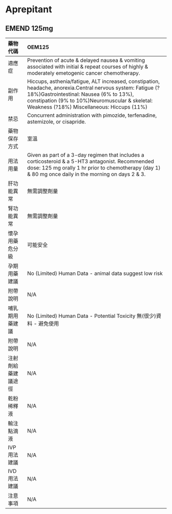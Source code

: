 # Aprepitant

## EMEND 125mg

| 藥物代碼           | OEM125                                                                                                                                                                                                                                                |
|:-------------------|:------------------------------------------------------------------------------------------------------------------------------------------------------------------------------------------------------------------------------------------------------|
| 適應症             | Prevention of acute & delayed nausea & vomiting associated with initial & repeat courses of highly & moderately emetogenic cancer chemotherapy.                                                                                                       |
| 副作用             | Hiccups, asthenia/fatigue, ALT increased, constipation, headache, anorexia.Central nervous system: Fatigue (?18%)Gastrointestinal: Nausea (6% to 13%), constipation (9% to 10%)Neuromuscular & skeletal: Weakness (?18%) Miscellaneous: Hiccups (11%) |
| 禁忌               | Concurrent administration with pimozide, terfenadine, astemizole, or cisapride.                                                                                                                                                                       |
| 藥物保存方式       | 室溫                                                                                                                                                                                                                                                  |
| 用法用量           | Given as part of a 3-day regimen that includes a corticosteroid & a 5-HT3 antagonist. Recommended dose: 125 mg orally 1 hr prior to chemotherapy (day 1) & 80 mg once daily in the morning on days 2 & 3.                                             |
| 肝功能異常         | 無需調整劑量                                                                                                                                                                                                                                          |
| 腎功能異常         | 無需調整劑量                                                                                                                                                                                                                                          |
| 懷孕用藥危分級     | 可能安全                                                                                                                                                                                                                                              |
| 孕期用藥建議       | No (Limited) Human Data - animal data suggest low risk                                                                                                                                                                                                |
| 附帶說明           | N/A                                                                                                                                                                                                                                                   |
| 哺乳期用藥建議     | No (Limited) Human Data - Potential Toxicity 無(很少)資料 - 避免使用                                                                                                                                                                                  |
| 附帶說明           | N/A                                                                                                                                                                                                                                                   |
| 注射劑給藥建議途徑 | N/A                                                                                                                                                                                                                                                   |
| 乾粉稀釋液         | N/A                                                                                                                                                                                                                                                   |
| 輸注點滴液         | N/A                                                                                                                                                                                                                                                   |
| IVP 用法建議       | N/A                                                                                                                                                                                                                                                   |
| IVD 用法建議       | N/A                                                                                                                                                                                                                                                   |
| 注意事項           | N/A                                                                                                                                                                                                                                                   |

